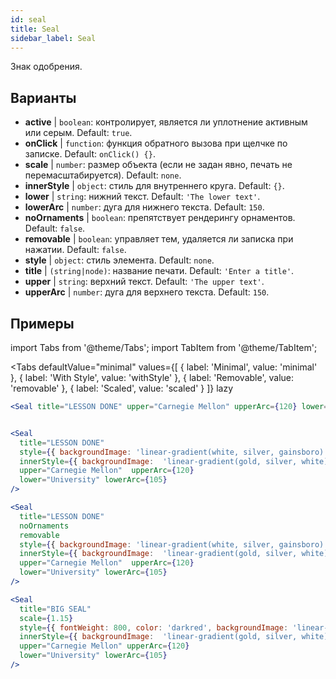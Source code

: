 ```yaml
---
id: seal 
title: Seal
sidebar_label: Seal
---
```


Знак одобрения.

## Варианты

* __active__ | `boolean`: контролирует, является ли уплотнение активным или серым. Default: `true`.
* __onClick__ | `function`: функция обратного вызова при щелчке по записке. Default: `onClick() {}`.
* __scale__ | `number`: размер объекта (если не задан явно, печать не перемасштабируется). Default: `none`.
* __innerStyle__ | `object`: стиль для внутреннего круга. Default: `{}`.
* __lower__ | `string`: нижний текст. Default: `'The lower text'`.
* __lowerArc__ | `number`: дуга для нижнего текста. Default: `150`.
* __noOrnaments__ | `boolean`: препятствует рендерингу орнаментов. Default: `false`.
* __removable__ | `boolean`: управляет тем, удаляется ли записка при нажатии. Default: `false`.
* __style__ | `object`: стиль элемента. Default: `none`.
* __title__ | `(string|node)`: название печати. Default: `'Enter a title'`.
* __upper__ | `string`: верхний текст. Default: `'The upper text'`.
* __upperArc__ | `number`: дуга для верхнего текста. Default: `150`.


## Примеры

import Tabs from '@theme/Tabs';
import TabItem from '@theme/TabItem';

<Tabs
    defaultValue="minimal"
    values={[
        { label: 'Minimal', value: 'minimal' },
        { label: 'With Style', value: 'withStyle' },
        { label: 'Removable', value: 'removable' },
        { label: 'Scaled', value: 'scaled' }
    ]}
    lazy
>

<TabItem value="minimal">

```jsx live
<Seal title="LESSON DONE" upper="Carnegie Mellon" upperArc={120} lower="University" lowerArc={105} />
```

</TabItem>


<TabItem value="withStyle">

```jsx live

<Seal 
  title="LESSON DONE" 
  style={{ backgroundImage: 'linear-gradient(white, silver, gainsboro)'}}
  innerStyle={{ backgroundImage:  'linear-gradient(gold, silver, white)' }}
  upper="Carnegie Mellon"  upperArc={120} 
  lower="University" lowerArc={105}
/>
```

</TabItem>

<TabItem value="removable">

```jsx live
<Seal 
  title="LESSON DONE" 
  noOrnaments
  removable
  style={{ backgroundImage: 'linear-gradient(white, silver, gainsboro)'}}
  innerStyle={{ backgroundImage:  'linear-gradient(gold, silver, white)' }}
  upper="Carnegie Mellon"  upperArc={120} 
  lower="University" lowerArc={105}
/>
```

</TabItem>

<TabItem value="scaled">

```jsx live
<Seal 
  title="BIG SEAL" 
  scale={1.15}
  style={{ fontWeight: 800, color: 'darkred', backgroundImage: 'linear-gradient(white, silver, gainsboro)'}}
  innerStyle={{ backgroundImage:  'linear-gradient(gold, silver, white)' }}
  upper="Carnegie Mellon" upperArc={120} 
  lower="University" lowerArc={105}
/>
```

</TabItem>

</Tabs>
